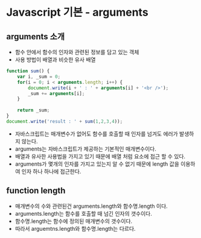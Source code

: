 # Javascript 기본 - arguments

## arguments 소개
- 함수 안에서 함수의 인자와 관련된 정보를 담고 있는 객체
- 사용 방법이 배열과 비슷한 유사 배열

```javascript
function sum() {
    var i, _sum = 0;
    for(i = 0; i < arguments.length; i++) {
        document.write(i + ' : ' + arguments[i] + '<br />');
        _sum += arguments[i];
    }
    
    return _sum;
}
document.write('result : ' + sum(1,2,3,4));
```

- 자바스크립트는 매개변수가 없어도 함수를 호출할 때 인자를 넘겨도 에러가 발생하지 않는다.
- arguments는 자바스크립트가 제공하는 기본적인 매개변수이다.
- 배열과 유사한 사용법을 가지고 있기 때문에 배열 처럼 요소에 접근 할 수 있다.
- arguments가 몇개의 인자를 가지고 있는지 알 수 없기 때문에 length 값을 이용하여 인자 하나 하나에 접근한다.

## function length
- 매개변수의 수와 관련된건 arguments.length와 함수명.length 이다.
- arguments.length는 함수를 호출할 때 넘긴 인자의 갯수이다.
- 함수명.length는 함수에 정의된 매개변수의 갯수이다.
- 따라서 arguemtns.length와 함수명.length는 다르다.